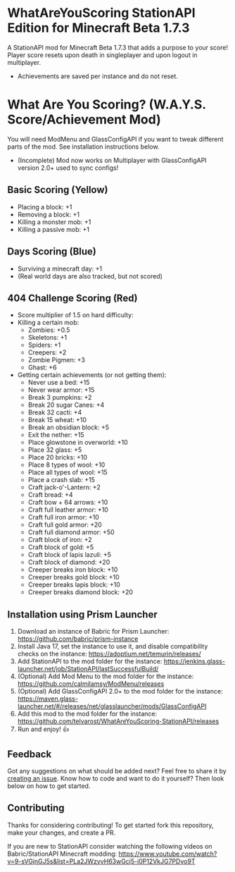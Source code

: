 # WhatAreYouScoring StationAPI Edition for Minecraft Beta 1.7.3

A StationAPI mod for Minecraft Beta 1.7.3 that adds a purpose to your score!
Player score resets upon death in singleplayer and upon logout in multiplayer.
* Achievements are saved per instance and do not reset.

# What Are You Scoring? (W.A.Y.S. Score/Achievement Mod)

You will need ModMenu and GlassConfigAPI if you want to tweak different parts of the mod. See installation instructions below.
* (Incomplete) Mod now works on Multiplayer with GlassConfigAPI version 2.0+ used to sync configs!

## Basic Scoring (Yellow)
- Placing a block:              +1
- Removing a block:             +1
- Killing a monster mob:        +1
- Killing a passive mob:        +1

## Days Scoring (Blue)
- Surviving a minecraft day:    +1
- (Real world days are also tracked, but not scored)

## 404 Challenge Scoring (Red)
- Score multiplier of 1.5 on hard difficulty:
- Killing a certain mob:
  - Zombies:                      +0.5
  - Skeletons:                    +1
  - Spiders:                      +1
  - Creepers:                     +2
  - Zombie Pigmen:                +3
  - Ghast:                        +6
- Getting certain achievements (or not getting them):
  - Never use a bed:              +15
  - Never wear armor:             +15
  - Break 3 pumpkins:             +2
  - Break 20 sugar Canes:         +4
  - Break 32 cacti:               +4
  - Break 15 wheat:               +10
  - Break an obsidian block:      +5
  - Exit the nether:              +15
  - Place glowstone in overworld: +10
  - Place 32 glass:               +5
  - Place 20 bricks:              +10
  - Place 8 types of wool:        +10
  - Place all types of wool:      +15
  - Place a crash slab:           +15
  - Craft jack-o'-Lantern:        +2
  - Craft bread:                  +4
  - Craft bow + 64 arrows:        +10
  - Craft full leather armor:     +10
  - Craft full iron armor:        +10
  - Craft full gold armor:        +20
  - Craft full diamond armor:     +50
  - Craft block of iron:          +2
  - Craft block of gold:          +5
  - Craft block of lapis lazuli:  +5
  - Craft block of diamond:       +20
  - Creeper breaks iron block:    +10
  - Creeper breaks gold block:    +10
  - Creeper breaks lapis block:   +10
  - Creeper breaks diamond block: +20

## Installation using Prism Launcher

1. Download an instance of Babric for Prism Launcher: https://github.com/babric/prism-instance
2. Install Java 17, set the instance to use it, and disable compatibility checks on the instance: https://adoptium.net/temurin/releases/
3. Add StationAPI to the mod folder for the instance: https://jenkins.glass-launcher.net/job/StationAPI/lastSuccessfulBuild/
4. (Optional) Add Mod Menu to the mod folder for the instance: https://github.com/calmilamsy/ModMenu/releases
5. (Optional) Add GlassConfigAPI 2.0+ to the mod folder for the instance: https://maven.glass-launcher.net/#/releases/net/glasslauncher/mods/GlassConfigAPI
6. Add this mod to the mod folder for the instance: https://github.com/telvarost/WhatAreYouScoring-StationAPI/releases
7. Run and enjoy! 👍

## Feedback

Got any suggestions on what should be added next? Feel free to share it by [creating an issue](https://github.com/telvarost/WhatAreYouScoring-StationAPI/issues/new). Know how to code and want to do it yourself? Then look below on how to get started.

## Contributing

Thanks for considering contributing! To get started fork this repository, make your changes, and create a PR. 

If you are new to StationAPI consider watching the following videos on Babric/StationAPI Minecraft modding: https://www.youtube.com/watch?v=9-sVGjnGJ5s&list=PLa2JWzyvH63wGcj5-i0P12VkJG7PDyo9T
